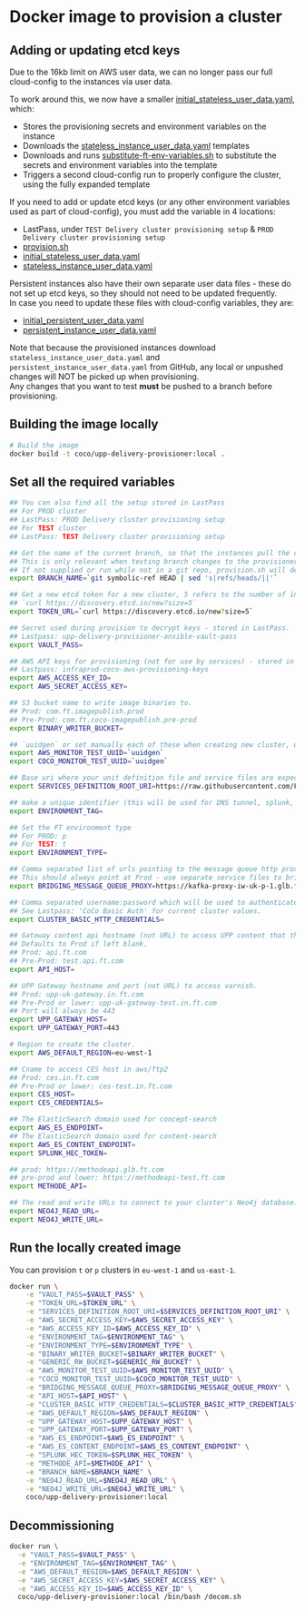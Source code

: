 Docker image to provision a cluster
===================================

Adding or updating etcd keys
----------------------------

Due to the 16kb limit on AWS user data, we can no longer pass our full cloud-config to the instances via user data.

To work around this, we now have a smaller [initial_stateless_user_data.yaml](https://github.com/Financial-Times/upp-provisioners/blob/master/upp-delivery-provisioner/ansible/userdata/initial_stateless_user_data.yaml), which:

* Stores the provisioning secrets and environment variables on the instance
* Downloads the [stateless_instance_user_data.yaml](https://github.com/Financial-Times/upp-provisioners/blob/master/upp-delivery-provisioner/ansible/userdata/stateless_instance_user_data.yaml) templates
* Downloads and runs [substitute-ft-env-variables.sh](https://github.com/Financial-Times/upp-provisioners/blob/master/upp-pub-provisioner/sh/substitute-ft-env-variables.sh) to substitute the secrets and environment variables into the template
* Triggers a second cloud-config run to properly configure the cluster, using the fully expanded template

If you need to add or update etcd keys (or any other environment variables used as part of cloud-config), you must add the variable in 4 locations:

* LastPass, under `TEST Delivery cluster provisioning setup` & `PROD Delivery cluster provisioning setup`
* [provision.sh](https://github.com/Financial-Times/upp-provisioners/blob/master/upp-delivery-provisioner/provision.sh)
* [initial_stateless_user_data.yaml](https://github.com/Financial-Times/upp-provisioners/blob/master/upp-delivery-provisioner/ansible/userdata/initial_stateless_user_data.yaml)
* [stateless_instance_user_data.yaml](https://github.com/Financial-Times/upp-provisioners/blob/master/upp-delivery-provisioner/ansible/userdata/stateless_instance_user_data.yaml)

Persistent instances also have their own separate user data files - these do not set up etcd keys, so they should not need to be updated frequently.  
In case you need to update these files with cloud-config variables, they are:
* [initial_persistent_user_data.yaml](https://github.com/Financial-Times/upp-provisioners/blob/master/upp-delivery-provisioner/ansible/userdata/initial_persistent_user_data.yaml)
* [persistent_instance_user_data.yaml](https://github.com/Financial-Times/upp-provisioners/blob/master/upp-delivery-provisioner/ansible/userdata/persistent_instance_user_data.yaml)

Note that because the provisioned instances download `stateless_instance_user_data.yaml` and `persistent_instance_user_data.yaml` from GitHub, any local or unpushed changes will NOT be picked up when provisioning.  
Any changes that you want to test **must** be pushed to a branch before provisioning.

Building the image locally
--------------------------

```bash
# Build the image
docker build -t coco/upp-delivery-provisioner:local .
```


Set all the required variables
------------------------------

```bash
## You can also find all the setup stored in LastPass
## For PROD cluster
## LastPass: PROD Delivery cluster provisioning setup
## For TEST cluster
## LastPass: TEST Delivery cluster provisioning setup

## Get the name of the current branch, so that the instances pull the correct user data templates
## This is only relevant when testing branch changes to the provisioner itself - not required for normal provisioning
## If not supplied or run while not in a git repo, provision.sh will default to master
export BRANCH_NAME=`git symbolic-ref HEAD | sed 's|refs/heads/||'`

## Get a new etcd token for a new cluster, 5 refers to the number of initial boxes in the cluster:
## `curl https://discovery.etcd.io/new?size=5`
export TOKEN_URL=`curl https://discovery.etcd.io/new?size=5`

## Secret used during provision to decrypt keys - stored in LastPass.
## Lastpass: upp-delivery-provisioner-ansible-vault-pass
export VAULT_PASS=

## AWS API keys for provisioning (not for use by services) - stored in LastPass.
## Lastpass: infraprod-coco-aws-provisioning-keys
export AWS_ACCESS_KEY_ID=
export AWS_SECRET_ACCESS_KEY=

## S3 bucket name to write image binaries to.
## Prod: com.ft.imagepublish.prod
## Pre-Prod: com.ft.coco-imagepublish.pre-prod
export BINARY_WRITER_BUCKET=

## `uuidgen` or set manually each of these when creating new cluster, otherwise: they will be automatically generated during the cluster setup (in this case it is not required to pass them at `docker run`)
export AWS_MONITOR_TEST_UUID=`uuidgen`
export COCO_MONITOR_TEST_UUID=`uuidgen`

## Base uri where your unit definition file and service files are expected to be.
export SERVICES_DEFINITION_ROOT_URI=https://raw.githubusercontent.com/Financial-Times/up-service-files/master/

## make a unique identifier (this will be used for DNS tunnel, splunk, AWS tags)
export ENVIRONMENT_TAG=

## Set the FT environment type
## For PROD: p
## For TEST: t
export ENVIRONMENT_TYPE=

## Comma separated list of urls pointing to the message queue http proxy instances used to bridge platforms(UCS and coco).
## This should always point at Prod - use separate service files to bridge from Test into lower environments.
export BRIDGING_MESSAGE_QUEUE_PROXY=https://kafka-proxy-iw-uk-p-1.glb.ft.com,https://kafka-proxy-iw-uk-p-2.glb.ft.com

## Comma separated username:password which will be used to authenticate(Basic auth) when connecting to the cluster over https.
## See Lastpass: 'CoCo Basic Auth' for current cluster values.
export CLUSTER_BASIC_HTTP_CREDENTIALS=

## Gateway content api hostname (not URL) to access UPP content that the cluster read endpoints (e.g. CPR & CPR-preview) are mapped to.
## Defaults to Prod if left blank.
## Prod: api.ft.com
## Pre-Prod: test.api.ft.com
export API_HOST=

## UPP Gateway hostname and port (not URL) to access varnish.
## Prod: upp-uk-gateway.in.ft.com
## Pre-Prod or lower: upp-uk-gateway-test.in.ft.com
## Port will always be 443
export UPP_GATEWAY_HOST=
export UPP_GATEWAY_PORT=443

# Region to create the cluster.
export AWS_DEFAULT_REGION=eu-west-1

## Cname to access CES host in aws/ftp2
## Prod: ces.in.ft.com
## Pre-Prod or lower: ces-test.in.ft.com
export CES_HOST=
export CES_CREDENTIALS=

## The ElasticSearch domain used for concept-search
export AWS_ES_ENDPOINT=
## The ElasticSearch domain used for content-search
export AWS_ES_CONTENT_ENDPOINT=
export SPLUNK_HEC_TOKEN=

## prod: https://methodeapi.glb.ft.com
## pre-prod and lower: https://methodeapi-test.ft.com
export METHODE_API=

## The read and write URLs to connect to your cluster's Neo4j database.
export NEO4J_READ_URL=
export NEO4J_WRITE_URL=
```


Run the locally created image
-----------------------------

You can provision `t` or `p` clusters in `eu-west-1` and `us-east-1`.

```bash
docker run \
    -e "VAULT_PASS=$VAULT_PASS" \
    -e "TOKEN_URL=$TOKEN_URL" \
    -e "SERVICES_DEFINITION_ROOT_URI=$SERVICES_DEFINITION_ROOT_URI" \
    -e "AWS_SECRET_ACCESS_KEY=$AWS_SECRET_ACCESS_KEY" \
    -e "AWS_ACCESS_KEY_ID=$AWS_ACCESS_KEY_ID" \
    -e "ENVIRONMENT_TAG=$ENVIRONMENT_TAG" \
    -e "ENVIRONMENT_TYPE=$ENVIRONMENT_TYPE" \
    -e "BINARY_WRITER_BUCKET=$BINARY_WRITER_BUCKET" \
    -e "GENERIC_RW_BUCKET=$GENERIC_RW_BUCKET" \
    -e "AWS_MONITOR_TEST_UUID=$AWS_MONITOR_TEST_UUID" \
    -e "COCO_MONITOR_TEST_UUID=$COCO_MONITOR_TEST_UUID" \
    -e "BRIDGING_MESSAGE_QUEUE_PROXY=$BRIDGING_MESSAGE_QUEUE_PROXY" \
    -e "API_HOST=$API_HOST" \
    -e "CLUSTER_BASIC_HTTP_CREDENTIALS=$CLUSTER_BASIC_HTTP_CREDENTIALS" \
    -e "AWS_DEFAULT_REGION=$AWS_DEFAULT_REGION" \
    -e "UPP_GATEWAY_HOST=$UPP_GATEWAY_HOST" \
    -e "UPP_GATEWAY_PORT=$UPP_GATEWAY_PORT" \
    -e "AWS_ES_ENDPOINT=$AWS_ES_ENDPOINT" \
    -e "AWS_ES_CONTENT_ENDPOINT=$AWS_ES_CONTENT_ENDPOINT" \
    -e "SPLUNK_HEC_TOKEN=$SPLUNK_HEC_TOKEN" \
    -e "METHODE_API=$METHODE_API" \
    -e "BRANCH_NAME=$BRANCH_NAME" \
    -e "NEO4J_READ_URL=$NEO4J_READ_URL" \
    -e "NEO4J_WRITE_URL=$NEO4J_WRITE_URL" \
    coco/upp-delivery-provisioner:local
```

Decommissioning
---------------

```bash
docker run \
  -e "VAULT_PASS=$VAULT_PASS" \
  -e "ENVIRONMENT_TAG=$ENVIRONMENT_TAG" \
  -e "AWS_DEFAULT_REGION=$AWS_DEFAULT_REGION" \
  -e "AWS_SECRET_ACCESS_KEY=$AWS_SECRET_ACCESS_KEY" \
  -e "AWS_ACCESS_KEY_ID=$AWS_ACCESS_KEY_ID" \
  coco/upp-delivery-provisioner:local /bin/bash /decom.sh

```

